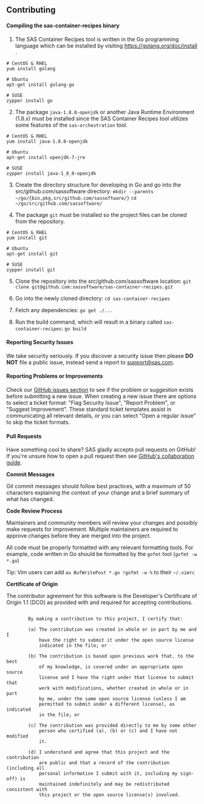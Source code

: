 ## Contributing

#### Compiling the sas-container-recipes binary 
1. The SAS Container Recipes tool is written in the Go programming
  language which can be installed by visiting https://golang.org/doc/install .

```
# CentOS & RHEL
yum install golang

# Ubuntu
apt-get install golang-go

# SUSE
zypper install go
```

2. The package `java-1.8.0-openjdk` or another Java Runtime Environment 
  (1.8.x) must be installed since the SAS Container Recipes tool utilizes
some features of the `sas-orchestration` tool.

```
# CentOS & RHEL
yum install java-1.8.0-openjdk

# Ubuntu
apt-get install openjdk-7-jre

# SUSE
zypper install java-1_8_0-openjdk
```
	
3. Create the directory structure for developing in Go and 
  go into the src/github.com/sassoftware directory:
`mkdir --parents ~/go/{bin,pkg,src/github.com/sassoftware/}`
`cd ~/go/src/github.com/sassoftware/`

4. The package `git`  must be installed so the project files can be cloned from the repository.
```
# CentOS & RHEL
yum install git

# Ubuntu
apt-get install git

# SUSE
zypper install git
```

5. Clone the repository into the src/github.com/sassoftware location: 
  `git clone git@github.com:sassoftware/sas-container-recipes.git`

6. Go into the newly cloned directory: `cd sas-container-recipes`

7. Fetch any dependencies: `go get ./...`

7. Run the build command, which will result in a binary called `sas-container-recipes`: `go build`

#### Reporting Security Issues
We take security seriously. If you discover a security issue then please 
**DO NOT** file a public issue, instead send a report to 
[support@sas.com](mailto:support@sas.com).

#### Reporting Problems or Improvements
Check our [GitHub issues section](https://github.com/sassoftware/sas-container-recipes/issues)
to see if the problem or suggestion exists before submitting a new issue. When creating a new 
issue there are options to select a ticket format: "Flag Security Issue", "Report Problem", 
or "Suggest Improvement". These standard ticket templates assist in communicating all relevant
details, or you can select "Open a regular issue" to skip the ticket formats.

#### Pull Requests
Have something cool to share? SAS gladly accepts pull requests on GitHub!
If you're unsure how to open a pull request then see [GitHub's collaboration
guide](https://help.github.com/categories/collaborating-with-issues-and-pull-requests/).

**Commit Messages**

Git commit messages should follow best practices, with a maximum of 50 characters 
explaining the context of your change and a brief summary of what has changed.

**Code Review Process**

Maintainers and community members will review your changes and possibly make
requests for improvement. Multiple maintainers are required to approve changes
before they are merged into the project.

All code must be properly formatted with any relevant formatting tools.
For example, code written in Go should be formatted by the `gofmt` tool (`gofmt -w *.go`)

Tip: Vim users can add `au BufWritePost *.go !gofmt -w %` to their `~/.vimrc`

**Certificate of Origin**

The contributor agreement for this software is the Developer's Certificate of Origin
1.1 (DCO) as provided with and required for accepting contributions.

```

        By making a contribution to this project, I certify that:

        (a) The contribution was created in whole or in part by me and I
            have the right to submit it under the open source license
            indicated in the file; or

        (b) The contribution is based upon previous work that, to the best
            of my knowledge, is covered under an appropriate open source
            license and I have the right under that license to submit that
            work with modifications, whether created in whole or in part
            by me, under the same open source license (unless I am
            permitted to submit under a different license), as indicated
            in the file; or

        (c) The contribution was provided directly to me by some other
            person who certified (a), (b) or (c) and I have not modified
            it.

        (d) I understand and agree that this project and the contribution
            are public and that a record of the contribution (including all
            personal information I submit with it, including my sign-off) is
            maintained indefinitely and may be redistributed consistent with
            this project or the open source license(s) involved.


```

